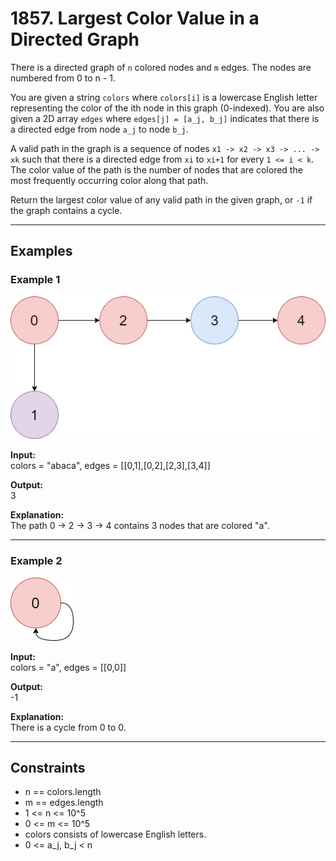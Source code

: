 # 1857. Largest Color Value in a Directed Graph

There is a directed graph of `n` colored nodes and `m` edges. The nodes are numbered from 0 to n - 1.

You are given a string `colors` where `colors[i]` is a lowercase English letter representing the color of the ith node in this graph (0-indexed). You are also given a 2D array `edges` where `edges[j] = [a_j, b_j]` indicates that there is a directed edge from node `a_j` to node `b_j`.

A valid path in the graph is a sequence of nodes `x1 -> x2 -> x3 -> ... -> xk` such that there is a directed edge from `xi` to `xi+1` for every `1 <= i < k`. The color value of the path is the number of nodes that are colored the most frequently occurring color along that path.

Return the largest color value of any valid path in the given graph, or `-1` if the graph contains a cycle.

---

## Examples

### Example 1

![alt text](image.png)

**Input:**  
colors = "abaca", edges = [[0,1],[0,2],[2,3],[3,4]]

**Output:**  
3

**Explanation:**  
The path 0 -> 2 -> 3 -> 4 contains 3 nodes that are colored "a".

---

### Example 2

![alt text](image-1.png)

**Input:**  
colors = "a", edges = [[0,0]]

**Output:**  
-1

**Explanation:**  
There is a cycle from 0 to 0.

---

## Constraints

- n == colors.length
- m == edges.length
- 1 <= n <= 10^5
- 0 <= m <= 10^5
- colors consists of lowercase English letters.
- 0 <= a_j, b_j < n
